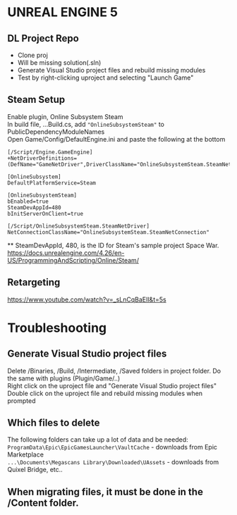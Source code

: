 # UNREAL ENGINE 5


## DL Project Repo
 - Clone proj
 - Will be missing solution(.sln)
 - Generate Visual Studio project files and rebuild missing modules
 - Test by right-clicking uproject and selecting "Launch Game"


## Steam Setup
Enable plugin, Online Subsystem Steam\
In build file, ...Build.cs, add ```"OnlineSubsystemSteam"``` to PublicDependencyModuleNames\
Open Game/Config/DefaultEngine.ini and paste the following at the bottom
```
[/Script/Engine.GameEngine]
+NetDriverDefinitions=(DefName="GameNetDriver",DriverClassName="OnlineSubsystemSteam.SteamNetDriver",DriverClassNameFallback="OnlineSubsystemUtils.IpNetDriver")

[OnlineSubsystem]
DefaultPlatformService=Steam

[OnlineSubsystemSteam]
bEnabled=true
SteamDevAppId=480
bInitServerOnClient=true

[/Script/OnlineSubsystemSteam.SteamNetDriver]
NetConnectionClassName="OnlineSubsystemSteam.SteamNetConnection"
```
** SteamDevAppId, 480, is the ID for Steam's sample project Space War.\
https://docs.unrealengine.com/4.26/en-US/ProgrammingAndScripting/Online/Steam/


## Retargeting
https://www.youtube.com/watch?v=_sLnCqBaElI&t=5s

# Troubleshooting

## Generate Visual Studio project files
Delete /Binaries, /Build, /Intermediate, /Saved folders in project folder. Do the same with plugins (Plugin/Game/..)\
Right click on the uproject file and "Generate Visual Studio project files"\
Double click on the uproject file and rebuild missing modules when prompted

## Which files to delete
The following folders can take up a lot of data and be needed:\
`ProgramData\Epic\EpicGamesLauncher\VaultCache` - downloads from Epic Marketplace\
`...\Documents\Megascans Library\Downloaded\UAssets` - downloads from Quixel Bridge, etc..


## When migrating files, it must be done in the /Content folder.
